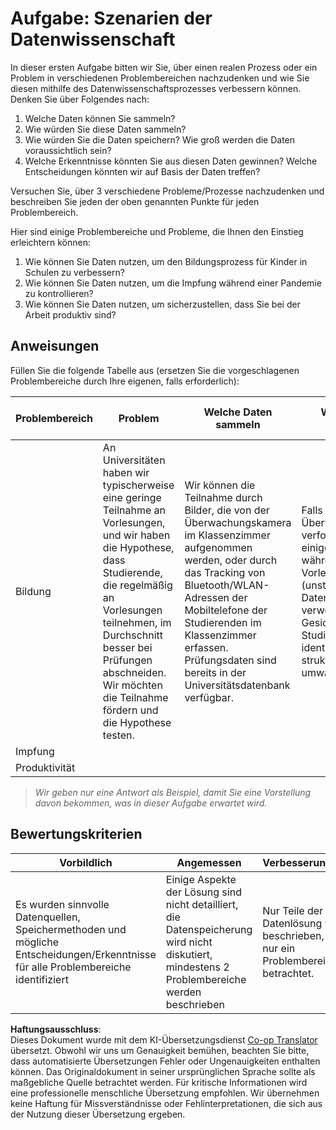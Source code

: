 <!--
CO_OP_TRANSLATOR_METADATA:
{
  "original_hash": "a8f79b9c0484c35b4f26e8aec7fc4d56",
  "translation_date": "2025-08-24T21:31:58+00:00",
  "source_file": "1-Introduction/01-defining-data-science/solution/assignment.md",
  "language_code": "de"
}
-->
# Aufgabe: Szenarien der Datenwissenschaft

In dieser ersten Aufgabe bitten wir Sie, über einen realen Prozess oder ein Problem in verschiedenen Problembereichen nachzudenken und wie Sie diesen mithilfe des Datenwissenschaftsprozesses verbessern können. Denken Sie über Folgendes nach:

1. Welche Daten können Sie sammeln?
1. Wie würden Sie diese Daten sammeln?
1. Wie würden Sie die Daten speichern? Wie groß werden die Daten voraussichtlich sein?
1. Welche Erkenntnisse könnten Sie aus diesen Daten gewinnen? Welche Entscheidungen könnten wir auf Basis der Daten treffen?

Versuchen Sie, über 3 verschiedene Probleme/Prozesse nachzudenken und beschreiben Sie jeden der oben genannten Punkte für jeden Problembereich.

Hier sind einige Problembereiche und Probleme, die Ihnen den Einstieg erleichtern können:

1. Wie können Sie Daten nutzen, um den Bildungsprozess für Kinder in Schulen zu verbessern?
1. Wie können Sie Daten nutzen, um die Impfung während einer Pandemie zu kontrollieren?
1. Wie können Sie Daten nutzen, um sicherzustellen, dass Sie bei der Arbeit produktiv sind?

## Anweisungen

Füllen Sie die folgende Tabelle aus (ersetzen Sie die vorgeschlagenen Problembereiche durch Ihre eigenen, falls erforderlich):

| Problembereich | Problem | Welche Daten sammeln | Wie die Daten speichern | Welche Erkenntnisse/Entscheidungen wir treffen können | 
|----------------|---------|-----------------------|--------------------------|--------------------------------------|
| Bildung | An Universitäten haben wir typischerweise eine geringe Teilnahme an Vorlesungen, und wir haben die Hypothese, dass Studierende, die regelmäßig an Vorlesungen teilnehmen, im Durchschnitt besser bei Prüfungen abschneiden. Wir möchten die Teilnahme fördern und die Hypothese testen. | Wir können die Teilnahme durch Bilder, die von der Überwachungskamera im Klassenzimmer aufgenommen werden, oder durch das Tracking von Bluetooth/WLAN-Adressen der Mobiltelefone der Studierenden im Klassenzimmer erfassen. Prüfungsdaten sind bereits in der Universitätsdatenbank verfügbar. | Falls wir Bilder der Überwachungskamera verfolgen, müssen wir einige (5-10) Fotos während der Vorlesung speichern (unstrukturierte Daten) und dann KI verwenden, um die Gesichter der Studierenden zu identifizieren (Daten in strukturierte Form umwandeln). | Wir können durchschnittliche Teilnahme-Daten für jede*n Studierende*n berechnen und prüfen, ob es eine Korrelation mit den Prüfungsergebnissen gibt. Mehr über Korrelation werden wir im Abschnitt [Wahrscheinlichkeit und Statistik](../../04-stats-and-probability/README.md) besprechen. Um die Teilnahme der Studierenden zu fördern, können wir die wöchentliche Teilnahmebewertung auf dem Schulportal veröffentlichen und Preise unter denjenigen mit der höchsten Teilnahme verlosen. |
| Impfung | | | | |
| Produktivität | | | | |

> *Wir geben nur eine Antwort als Beispiel, damit Sie eine Vorstellung davon bekommen, was in dieser Aufgabe erwartet wird.*

## Bewertungskriterien

Vorbildlich | Angemessen | Verbesserungswürdig
--- | --- | -- |
Es wurden sinnvolle Datenquellen, Speichermethoden und mögliche Entscheidungen/Erkenntnisse für alle Problembereiche identifiziert | Einige Aspekte der Lösung sind nicht detailliert, die Datenspeicherung wird nicht diskutiert, mindestens 2 Problembereiche werden beschrieben | Nur Teile der Datenlösung werden beschrieben, es wird nur ein Problembereich betrachtet.

**Haftungsausschluss**:  
Dieses Dokument wurde mit dem KI-Übersetzungsdienst [Co-op Translator](https://github.com/Azure/co-op-translator) übersetzt. Obwohl wir uns um Genauigkeit bemühen, beachten Sie bitte, dass automatisierte Übersetzungen Fehler oder Ungenauigkeiten enthalten können. Das Originaldokument in seiner ursprünglichen Sprache sollte als maßgebliche Quelle betrachtet werden. Für kritische Informationen wird eine professionelle menschliche Übersetzung empfohlen. Wir übernehmen keine Haftung für Missverständnisse oder Fehlinterpretationen, die sich aus der Nutzung dieser Übersetzung ergeben.